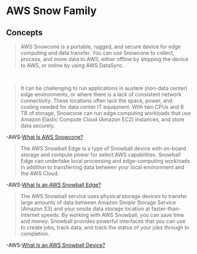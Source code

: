 # AWS Snow Family

## Concepts

> AWS Snowcone is a portable, rugged, and secure device for edge computing and data transfer. You can use Snowcone to collect, process, and move data to AWS, either offline by shipping the device to AWS, or online by using AWS DataSync.

&nbsp;

> It can be challenging to run applications in austere (non-data center) edge environments, or where there is a lack of consistent network connectivity. These locations often lack the space, power, and cooling needed for data center IT equipment. With two CPUs and 8 TB of storage, Snowcone can run edge computing workloads that use Amazon Elastic Compute Cloud (Amazon EC2) instances, and store data securely.

-AWS-[What Is AWS Snowcone?](https://docs.aws.amazon.com/snowball/latest/snowcone-guide/snowcone-what-is-snowcone.html)

> The AWS Snowball Edge is a type of Snowball device with on-board storage and compute power for select AWS capabilities. Snowball Edge can undertake local processing and edge-computing workloads in addition to transferring data between your local environment and the AWS Cloud.

-AWS-[What Is an AWS Snowball Edge?](https://docs.aws.amazon.com/snowball/latest/developer-guide/whatisedge.html)

> The AWS Snowball service uses physical storage devices to transfer large amounts of data between Amazon Simple Storage Service (Amazon S3) and your onsite data storage location at faster-than-internet speeds. By working with AWS Snowball, you can save time and money. Snowball provides powerful interfaces that you can use to create jobs, track data, and track the status of your jobs through to completion.

-AWS-[What Is an AWS Snowball Device?](https://docs.aws.amazon.com/snowball/latest/ug/whatissnowball.html)